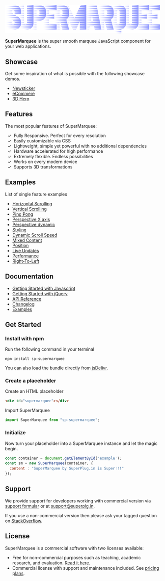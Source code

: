 ![SuperMarquee](./res/github/SuperMarqueeLogoWhiteBg.png)

**SuperMarquee** is the super smooth marquee JavaScript component for your web applications. 

## Showcase

Get some inspiration of what is possible with the following showcase demos.

- [Newsticker](https://superplug.in/supermarquee/showcase/breakingnews)
- [eCommere](https://superplug.in/supermarquee/showcase/ecommerce)
- [3D Hero](https://superplug.in/supermarquee/showcase/starwars)

## Features

The most popular features of SuperMarquee:

&nbsp;&nbsp;✓&nbsp; Fully Responsive. Perfect for every resolution <br>
&nbsp;&nbsp;✓&nbsp; Easily customizable via CSS <br>
&nbsp;&nbsp;✓&nbsp; Lightweight, simple yet powerful with no additional dependencies <br>
&nbsp;&nbsp;✓&nbsp; Hardware accelerated for high performance <br>
&nbsp;&nbsp;✓&nbsp; Extremely flexible. Endless possibilities <br>
&nbsp;&nbsp;✓&nbsp; Works on every modern device <br>
&nbsp;&nbsp;✓&nbsp; Supports 3D transformations <br>

## Examples

List of single feature examples

- [Horizontal Scrolling](https://superplug.in/supermarquee/demo/1)
- [Vertical Scrolling](https://superplug.in/supermarquee/demo/2)
- [Ping Pong](https://superplug.in/supermarquee/demo/3)
- [Perspective X axis](https://superplug.in/supermarquee/demo/4)
- [Perspective dynamic](https://superplug.in/supermarquee/demo/5)
- [Styling](https://superplug.in/supermarquee/demo/6)
- [Dynamic Scroll Speed](https://superplug.in/supermarquee/demo/7)
- [Mixed Content](https://superplug.in/supermarquee/demo/8)
- [Position](https://superplug.in/supermarquee/demo/9)
- [Live Updates](https://superplug.in/supermarquee/demo/10)
- [Performance](https://superplug.in/supermarquee/demo/11)
- [Right-To-Left](https://superplug.in/supermarquee/demo/12)

## Documentation

- [Getting Started with Javascript](https://superplug.in/supermarquee/docs#start-javascript)
- [Getting Started with jQuery](https://superplug.in/supermarquee/docs#start-jquery)
- [API Reference](https://superplug.in/supermarquee/docs#instantiation)
- [Changelog](https://superplug.in/supermarquee/docs#changelog)
- [Examples](https://superplug.in/supermarquee#demos)

## Get Started
### Install with npm

Run the following command in your terminal
```
npm install sp-supermarquee
```

You can also load the bundle directly from [jsDelivr](#).

### Create a placeholder

Create an HTML placeholder

```html
<div id="supermarquee"></div>
```

Import SuperMarquee
```js
import SuperMarquee from "sp-supermarquee";
```

### Initialize 

Now turn your placeholder into a SuperMarquee instance and let the magic begin.
```js
const container = document.getElementById('example');
const sm = new SuperMarquee(container, {
  content : "SuperMarquee by SuperPlug.in is Super!!!"
});
```

## Support

We provide support for developers working with commercial version via [support formular](https://superplug.in/support/supermarquee) or at support@superplg.in.

If you use a non-commercial version then please ask your tagged question on [StackOverflow](https://stackoverflow.com/questions/tagged/supermarquee).

## License

SuperMarquee is a commercial software with two licenses available:

- Free for non-commercial purposes such as teaching, academic research, and evaluation. [Read it here](https://superplug.in/supermarquee#pricing).
- Commercial license with support and maintenance included. See [pricing plans](https://superplug.in/supermarquee#pricing).
